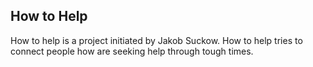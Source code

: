 ## How to Help


How to help is a project initiated by Jakob Suckow. How to help tries to connect people how are seeking help through tough times. 



